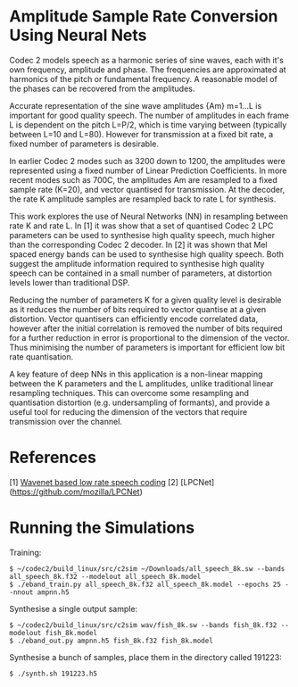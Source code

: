 # Amplitude Sample Rate Conversion Using Neural Nets

Codec 2 models speech as a harmonic series of sine waves, each with it's own frequency, amplitude and phase.  The frequencies are approximated at harmonics of the pitch or fundamental frequency.  A reasonable model of the phases can be recovered from the amplitudes.

Accurate representation of the sine wave amplitudes {Am} m=1...L is important for good quality speech.  The number of amplitudes in each frame L is dependent on the pitch L=P/2, which is time varying between (typically between L=10 and L=80).  However for transmission at a fixed bit rate, a fixed number of parameters is desirable.

In earlier Codec 2 modes such as 3200 down to 1200, the amplitudes were represented using a fixed number of Linear Prediction Coefficients.  In more recent modes such as 700C, the amplitudes Am are resampled to a fixed sample rate (K=20), and vector quantised for transmission.  At the decoder, the rate K amplitude samples are resampled back to rate L for synthesis.

This work explores the use of Neural Networks (NN) in resampling between rate K and rate L.  In [1] it was show that a set of quantised Codec 2 LPC parameters can be used to synthesise high quality speech, much higher than the corresponding Codec 2 decoder. In [2] it was shown that Mel spaced energy bands can be used to synthesise high quality speech.  Both suggest the amplitude information required to synthesise high quality speech can be contained in a small number of parameters, at distortion levels lower than traditional DSP.

Reducing the number of parameters K for a given quality level is desirable as it reduces the number of bits required to vector quantise at a given distortion.  Vector quantisers can efficiently encode correlated data, however after the initial correlation is removed the number of bits required for a further reduction in error is proportional to the dimension of the vector. Thus minimising the number of parameters is important for efficient low bit rate quantisation.

A key feature of deep NNs in this application is a non-linear mapping between the K parameters and the L amplitudes, unlike traditional linear resampling techniques.  This can overcome some resampling and quantisation distortion (e.g. undersampling of formants), and provide a useful tool for reducing the dimension of the vectors that require transmission over the channel.

# References

[1] [Wavenet based low rate speech coding](https://arxiv.org/abs/1712.01120)
[2] [LPCNet] (https://github.com/mozilla/LPCNet)

# Running the Simulations

Training:
```
$ ~/codec2/build_linux/src/c2sim ~/Downloads/all_speech_8k.sw --bands all_speech_8k.f32 --modelout all_speech_8k.model 
$ ./eband_train.py all_speech_8k.f32 all_speech_8k.model --epochs 25 --nnout ampnn.h5
```

Synthesise a single output sample:
```
$ ~/codec2/build_linux/src/c2sim wav/fish_8k.sw --bands fish_8k.f32 --modelout fish_8k.model 
$ ./eband_out.py ampnn.h5 fish_8k.f32 fish_8k.model
```

Synthesise a bunch of samples, place them in the directory called 191223:
```
$ ./synth.sh 191223.h5
```
